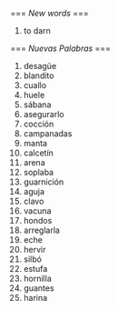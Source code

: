 === *New words* ===

1. to darn

=== *Nuevas Palabras* ===

1. desagüe
2. blandito
3. cuallo
4. huele
5. sábana
6. asegurarlo
7. cocción
8. campanadas
9. manta
10. calcetín
11. arena
12. soplaba
13. guarnición
14. aguja
15. clavo
16. vacuna
17. hondos
18. arreglarla
19. eche
20. hervir
21. silbó
22. estufa
23. hornilla
24. guantes
25. harina
